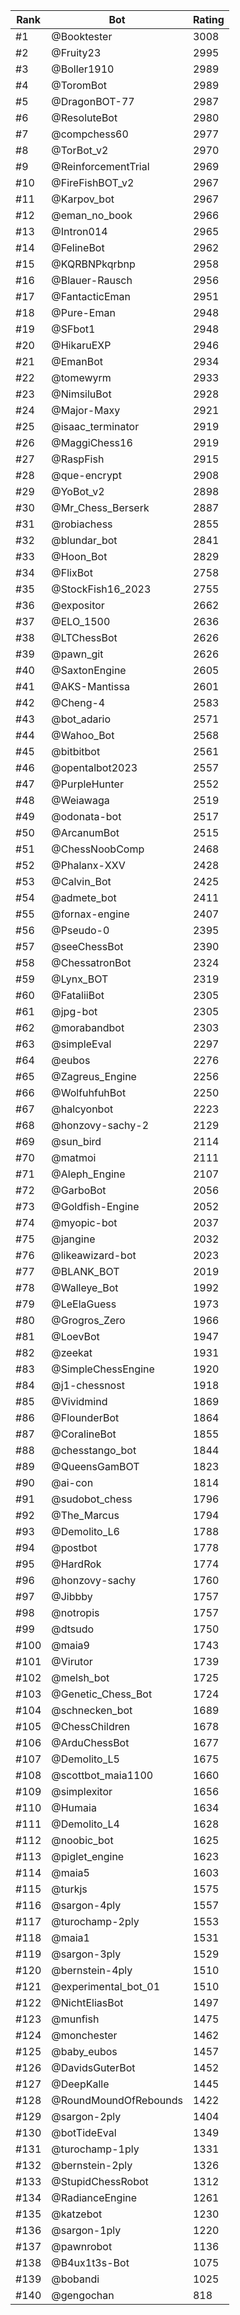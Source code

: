 Rank|Bot|Rating
---|---|---
#1|@Booktester|3008
#2|@Fruity23|2995
#3|@Boller1910|2989
#4|@ToromBot|2989
#5|@DragonBOT-77|2987
#6|@ResoluteBot|2980
#7|@compchess60|2977
#8|@TorBot_v2|2970
#9|@ReinforcementTrial|2969
#10|@FireFishBOT_v2|2967
#11|@Karpov_bot|2967
#12|@eman_no_book|2966
#13|@Intron014|2965
#14|@FelineBot|2962
#15|@KQRBNPkqrbnp|2958
#16|@Blauer-Rausch|2956
#17|@FantacticEman|2951
#18|@Pure-Eman|2948
#19|@SFbot1|2948
#20|@HikaruEXP|2946
#21|@EmanBot|2934
#22|@tomewyrm|2933
#23|@NimsiluBot|2928
#24|@Major-Maxy|2921
#25|@isaac_terminator|2919
#26|@MaggiChess16|2919
#27|@RaspFish|2915
#28|@que-encrypt|2908
#29|@YoBot_v2|2898
#30|@Mr_Chess_Berserk|2887
#31|@robiachess|2855
#32|@blundar_bot|2841
#33|@Hoon_Bot|2829
#34|@FlixBot|2758
#35|@StockFish16_2023|2755
#36|@expositor|2662
#37|@ELO_1500|2636
#38|@LTChessBot|2626
#39|@pawn_git|2626
#40|@SaxtonEngine|2605
#41|@AKS-Mantissa|2601
#42|@Cheng-4|2583
#43|@bot_adario|2571
#44|@Wahoo_Bot|2568
#45|@bitbitbot|2561
#46|@opentalbot2023|2557
#47|@PurpleHunter|2552
#48|@Weiawaga|2519
#49|@odonata-bot|2517
#50|@ArcanumBot|2515
#51|@ChessNoobComp|2468
#52|@Phalanx-XXV|2428
#53|@Calvin_Bot|2425
#54|@admete_bot|2411
#55|@fornax-engine|2407
#56|@Pseudo-0|2395
#57|@seeChessBot|2390
#58|@ChessatronBot|2324
#59|@Lynx_BOT|2319
#60|@FataliiBot|2305
#61|@jpg-bot|2305
#62|@morabandbot|2303
#63|@simpleEval|2297
#64|@eubos|2276
#65|@Zagreus_Engine|2256
#66|@WolfuhfuhBot|2250
#67|@halcyonbot|2223
#68|@honzovy-sachy-2|2129
#69|@sun_bird|2114
#70|@matmoi|2111
#71|@Aleph_Engine|2107
#72|@GarboBot|2056
#73|@Goldfish-Engine|2052
#74|@myopic-bot|2037
#75|@jangine|2032
#76|@likeawizard-bot|2023
#77|@BLANK_BOT|2019
#78|@Walleye_Bot|1992
#79|@LeElaGuess|1973
#80|@Grogros_Zero|1966
#81|@LoevBot|1947
#82|@zeekat|1931
#83|@SimpleChessEngine|1920
#84|@j1-chessnost|1918
#85|@Vividmind|1869
#86|@FlounderBot|1864
#87|@CoralineBot|1855
#88|@chesstango_bot|1844
#89|@QueensGamBOT|1823
#90|@ai-con|1814
#91|@sudobot_chess|1796
#92|@The_Marcus|1794
#93|@Demolito_L6|1788
#94|@postbot|1778
#95|@HardRok|1774
#96|@honzovy-sachy|1760
#97|@Jibbby|1757
#98|@notropis|1757
#99|@dtsudo|1750
#100|@maia9|1743
#101|@Virutor|1739
#102|@melsh_bot|1725
#103|@Genetic_Chess_Bot|1724
#104|@schnecken_bot|1689
#105|@ChessChildren|1678
#106|@ArduChessBot|1677
#107|@Demolito_L5|1675
#108|@scottbot_maia1100|1660
#109|@simplexitor|1656
#110|@Humaia|1634
#111|@Demolito_L4|1628
#112|@noobic_bot|1625
#113|@piglet_engine|1623
#114|@maia5|1603
#115|@turkjs|1575
#116|@sargon-4ply|1557
#117|@turochamp-2ply|1553
#118|@maia1|1531
#119|@sargon-3ply|1529
#120|@bernstein-4ply|1510
#121|@experimental_bot_01|1510
#122|@NichtEliasBot|1497
#123|@munfish|1475
#124|@monchester|1462
#125|@baby_eubos|1457
#126|@DavidsGuterBot|1452
#127|@DeepKalle|1445
#128|@RoundMoundOfRebounds|1422
#129|@sargon-2ply|1404
#130|@botTideEval|1349
#131|@turochamp-1ply|1331
#132|@bernstein-2ply|1326
#133|@StupidChessRobot|1312
#134|@RadianceEngine|1261
#135|@katzebot|1230
#136|@sargon-1ply|1220
#137|@pawnrobot|1136
#138|@B4ux1t3s-Bot|1075
#139|@bobandi|1025
#140|@gengochan|818
